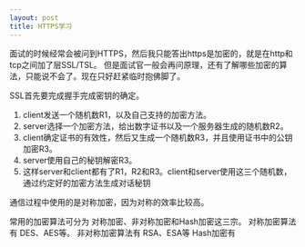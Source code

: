 ```yaml
---
layout: post
title: HTTPS学习
---
```


面试的时候经常会被问到HTTPS，然后我只能答出https是加密的，就是在http和tcp之间加了层SSL/TSL。
但是面试官一般会再问原理，还有了解哪些加密的算法，只能说不会了。现在只好赶紧临时抱佛脚了。

SSL首先要完成握手完成密钥的确定。
1. client发送一个随机数R1，以及自己支持的加密方法。
2. server选择一个加密方法，给出数字证书以及一个服务器生成的随机数R2。
3. client确定证书的有效性，然后又生成一个随机数R3，并且使用证书中的公钥加密R3。
4. server使用自己的秘钥解密R3。
5. 这样server和client都有了R1，R2和R3。client和server使用这三个随机数，通过约定好的加密方法生成对话秘钥


通信过程中使用的是对称加密，因为对称的效率比较高。


常用的加密算法可分为 对称加密、非对称加密和Hash加密这三宗。
对称加密算法有 DES、AES等。
非对称加密算法有 RSA、ESA等
Hash加密有